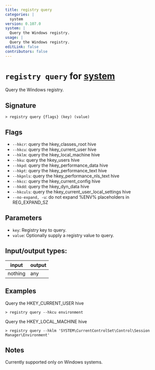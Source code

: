 ```yaml
---
title: registry query
categories: |
  system
version: 0.107.0
system: |
  Query the Windows registry.
usage: |
  Query the Windows registry.
editLink: false
contributors: false
---
```

<!-- This file is automatically generated. Please edit the command in https://github.com/nushell/nushell instead. -->

# `registry query` for [system](/commands/categories/system.md)

<div class='command-title'>Query the Windows registry.</div>

## Signature

```> registry query {flags} (key) (value)```

## Flags

 -  `--hkcr`: query the hkey_classes_root hive
 -  `--hkcu`: query the hkey_current_user hive
 -  `--hklm`: query the hkey_local_machine hive
 -  `--hku`: query the hkey_users hive
 -  `--hkpd`: query the hkey_performance_data hive
 -  `--hkpt`: query the hkey_performance_text hive
 -  `--hkpnls`: query the hkey_performance_nls_text hive
 -  `--hkcc`: query the hkey_current_config hive
 -  `--hkdd`: query the hkey_dyn_data hive
 -  `--hkculs`: query the hkey_current_user_local_settings hive
 -  `--no-expand, -u`: do not expand %ENV% placeholders in REG_EXPAND_SZ

## Parameters

 -  `key`: Registry key to query.
 -  `value`: Optionally supply a registry value to query.


## Input/output types:

| input   | output |
| ------- | ------ |
| nothing | any    |
## Examples

Query the HKEY_CURRENT_USER hive
```nu
> registry query --hkcu environment

```

Query the HKEY_LOCAL_MACHINE hive
```nu
> registry query --hklm 'SYSTEM\CurrentControlSet\Control\Session Manager\Environment'

```

## Notes
Currently supported only on Windows systems.
